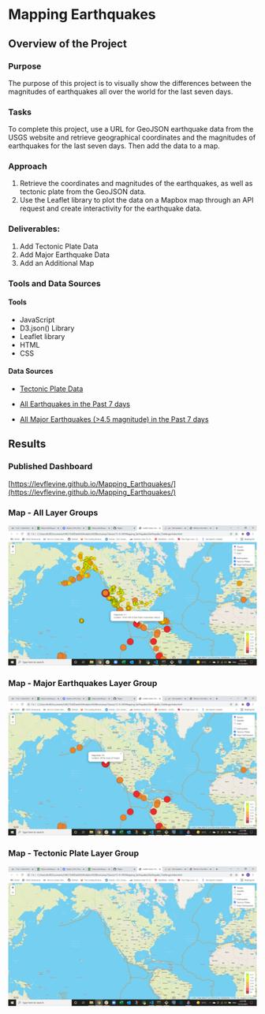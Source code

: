 # Mapping Earthquakes

## Overview of the Project

### Purpose

The purpose of this project is to visually show the differences between the magnitudes of earthquakes all over the world for the last seven days.

### Tasks

To complete this project, use a URL for GeoJSON earthquake data from the USGS website and retrieve geographical coordinates and the magnitudes of earthquakes for the last seven days. Then add the data to a map.

### Approach

1. Retrieve the coordinates and magnitudes of the earthquakes, as well as tectonic plate from the GeoJSON data. 
2. Use the Leaflet library to plot the data on a Mapbox map through an API request and create interactivity for the earthquake data.

### Deliverables: 

1. Add Tectonic Plate Data
2. Add Major Earthquake Data
3. Add an Additional Map

### Tools and Data Sources

#### Tools

- JavaScript
- D3.json() Library
- Leaflet library
- HTML
- CSS

#### Data Sources

- [Tectonic Plate Data](https://github.com/fraxen/tectonicplates)

- [All Earthquakes in the Past 7 days](https://earthquake.usgs.gov/earthquakes/feed/v1.0/summary/all_week.geojson)

- [All Major Earthquakes (>4.5 magnitude) in the Past 7 days](https://earthquake.usgs.gov/earthquakes/feed/v1.0/summary/4.5_week.geojson)

## Results

### Published Dashboard

[https://levflevine.github.io/Mapping_Earthquakes/](https://levflevine.github.io/Mapping_Earthquakes/)

### Map - All Layer Groups

![Map-1](/Resources/Map-1.png)

### Map - Major Earthquakes Layer Group

![Map-2](/Resources/Map-2.png)

### Map - Tectonic Plate Layer Group

![Map-3](/Resources/Map-3.png)